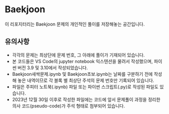 # Baekjoon
이 리포지터리는 Baekjoon 문제의 개인적인 풀이를 저장해놓는 공간입니다.

## 유의사항
* 각각의 문제는 최상단에 문제 번호, 그 아래에 풀이가 기재되어 있습니다.
* 본 코드들은 VS Code의 jupyter notebook 익스텐션을 물려서 작성했으며, 파이썬 버전 3.9 및 3.10에서 작성되었습니다.
* Baekjoon새싹문제.ipynb 및 Baekjoon초보.ipynb는 날짜를 구분하기 전에 작성해 놓은 내역이므로 각 블록 별 최상단 주석의 문제 번호만 기록되어 있습니다.
* 파일은 주피터 노트북(.ipynb) 파일 또는 파이썬 스크립트(.py)로 작성된 파일도 있습니다.
* 2023년 12월 30일 이후로 작성한 파일에는 코드에 앞서 문제풀이 과정을 정리한 의사 코드(pseudo-code)가 주석 형태로 첨부되어 있습니다.
